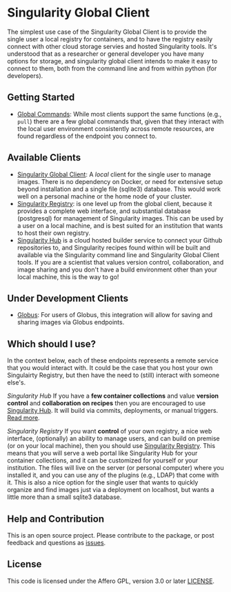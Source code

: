 # Singularity Global Client

The simplest use case of the Singularity Global Client is to provide the single user a local registry for containers, and to have the registry easily connect with other cloud storage servies and hosted Singularity tools. It's understood that as a researcher or general developer you have many options for storage, and singularity global client intends to make it easy to connect to them, both from the command line and from within python (for developers).

## Getting Started

 - [Global Commands](getting-started/README.md): While most clients support the same functions (e.g., `pull`) there are a few global commands that, given that they interact with the local user environment consistently across remote resources, are found regardless of the endpoint you connect to.


## Available Clients
 - [Singularity Global Client](clients/local.md): A *local* client for the single user to manage images. There is no dependency on Docker, or need for extensive setup beyond installation and a single file (sqlite3) database. This would work well on a personal machine or the home node of your cluster.
 - [Singularity Registry](clients/registry.md): is one level up from the global client, because it provides a complete web interface, and substantial database (postgresql) for management of Singularity images. This can be used by a user on a local machine, and is best suited for an institution that wants to host their own registry.
 - [Singularity Hub](https://www.singularity-hub.org) is a cloud hosted builder service to connect your Github repositories to, and Singularity recipes found within will be built and available via the Singularity command line and Singularity Global Client tools. If you are a scientist that values version control, collaboration, and image sharing and you don't have a build environment other than your local machine, this is the way to go!

## Under Development Clients
 - [Globus](clients/globus.md): For users of Globus, this integration will allow for saving and sharing images via Globus endpoints.


## Which should I use?
In the context below, each of these endpoints represents a remote service that you would interact with. It could be the case that you host your own Singulairty Registry, but then have the need to (still) interact with someone else's.

*Singularity Hub*
If you have a **few container collections** and value **version control** and **collaboration on recipes** then you are encouraged to use [Singularity Hub](https://www.singularity-hub.org). It will build via commits, deployments, or manual triggers. [Read more](clients/hub.md). 

*Singularity Registry*
If you want **control** of your own registry, a nice web interface, (optionally) an ability to manage users, and can build on premise (or on your local machine), then you should use [Singularity Registry](https://www.github.com/singularityhub/sregistry). This means that you will serve a web portal like Singularity Hub for your container collections, and it can be customized for yourself or your institution. The files will live on the server (or personal computer) where you installed it, and you can use any of the plugins (e.g., LDAP) that come with it. This is also a nice option for the single user that wants to quickly organize and find images just via a deployment on localhost, but wants a little more than a small sqlite3 database.

## Help and Contribution
This is an open source project. Please contribute to the package, or post feedback and questions as <a href="https://github.com/singularityhub/sregistry-cli" target="_blank">issues</a>.


## License

This code is licensed under the Affero GPL, version 3.0 or later [LICENSE](LICENSE).
